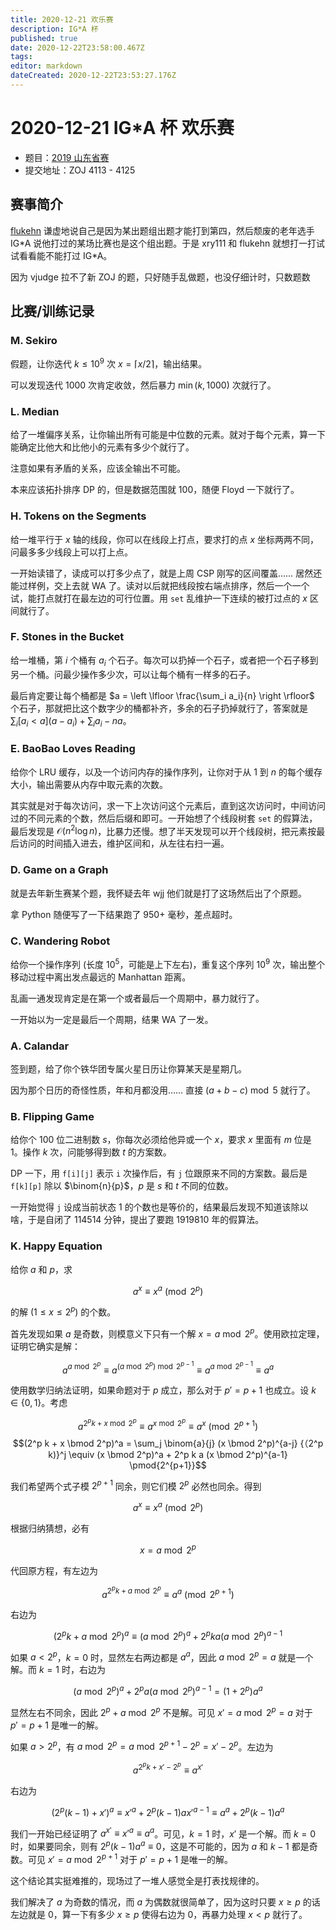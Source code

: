 ```yaml
---
title: 2020-12-21 欢乐赛
description: IG*A 杯
published: true
date: 2020-12-22T23:58:00.467Z
tags: 
editor: markdown
dateCreated: 2020-12-22T23:53:27.176Z
---
```


# 2020-12-21 IG\*A 杯 欢乐赛

* 题目：[2019 山东省赛](http://acm.zju.edu.cn/contest-materials/sdp2019/sdp2019_problems.pdf)
* 提交地址：ZOJ 4113 - 4125

## 赛事简介

[flukehn](/person/flukehn) 谦虚地说自己是因为某出题组出题才能打到第四，然后颓废的老年选手 IG\*A 说他打过的某场比赛也是这个组出题。于是 xry111 和 flukehn 就想打一打试试看看能不能打过 IG\*A。

因为 vjudge 拉不了新 ZOJ 的题，只好随手乱做题，也没仔细计时，只数题数

## 比赛/训练记录

### M. Sekiro

假题，让你迭代 $k \leq 10^9$ 次 $x = \lceil x / 2 \rceil$，输出结果。

可以发现迭代 $1000$ 次肯定收敛，然后暴力 $\min(k, 1000)$ 次就行了。

### L. Median

给了一堆偏序关系，让你输出所有可能是中位数的元素。就对于每个元素，算一下能确定比他大和比他小的元素有多少个就行了。

注意如果有矛盾的关系，应该全输出不可能。

本来应该拓扑排序 DP 的，但是数据范围就 $100$，随便 Floyd 一下就行了。

### H. Tokens on the Segments

给一堆平行于 $x$ 轴的线段，你可以在线段上打点，要求打的点 $x$ 坐标两两不同，问最多多少线段上可以打上点。

一开始读错了，读成可以打多少点了，就是上周 CSP 刚写的区间覆盖…… 居然还能过样例，交上去就 WA 了。读对以后就把线段按右端点排序，然后一个一个试，能打点就打在最左边的可行位置。用 `set` 乱维护一下连续的被打过点的 $x$ 区间就行了。

### F. Stones in the Bucket

给一堆桶，第 $i$ 个桶有 $a_i$ 个石子。每次可以扔掉一个石子，或者把一个石子移到另一个桶。问最少操作多少次，可以让每个桶有一样多的石子。

最后肯定要让每个桶都是 $a = \left \lfloor \frac{\sum_i a_i}{n} \right \rfloor$ 个石子，那就把比这个数字少的桶都补齐，多余的石子扔掉就行了，答案就是 $\sum_i [a_i < a] (a - a_i) + \sum_i a_i - na$。

### E. BaoBao Loves Reading

给你个 LRU 缓存，以及一个访问内存的操作序列，让你对于从 $1$ 到 $n$ 的每个缓存大小，输出需要从内存中取元素的次数。

其实就是对于每次访问，求一下上次访问这个元素后，直到这次访问时，中间访问过的不同元素的个数，然后后缀和即可。一开始想了个线段树套 `set` 的假算法，最后发现是 $\mathcal{O}(n^2 \log n)$，比暴力还慢。想了半天发现可以开个线段树，把元素按最后访问的时间插入进去，维护区间和，从左往右扫一遍。

### D. Game on a Graph

就是去年新生赛某个题，我怀疑去年 wjj 他们就是打了这场然后出了个原题。

拿 Python 随便写了一下结果跑了 $950$+ 毫秒，差点超时。

### C. Wandering Robot

给你一个操作序列 (长度 $10^5$，可能是上下左右)，重复这个序列 $10^9$ 次，输出整个移动过程中离出发点最远的 Manhattan 距离。

乱画一通发现肯定是在第一个或者最后一个周期中，暴力就行了。

一开始以为一定是最后一个周期，结果 WA 了一发。

### A. Calandar

签到题，给了你个铁华团专属火星日历让你算某天是星期几。

因为那个日历的奇怪性质，年和月都没用…… 直接 $(a + b - c) \bmod 5$ 就行了。

### B. Flipping Game

给你个 100 位二进制数 $s$，你每次必须给他异或一个 $x$，要求 $x$ 里面有 $m$ 位是 $1$。操作 $k$ 次，问能够得到数 $t$ 的方案数。

DP 一下，用 `f[i][j]` 表示 `i` 次操作后，有 `j` 位跟原来不同的方案数。最后是 `f[k][p]` 除以 $\binom{n}{p}$，$p$ 是 $s$ 和 $t$ 不同的位数。

一开始觉得 `j` 设成当前状态 $1$ 的个数也是等价的，结果最后发现不知道该除以啥，于是自闭了 $114514$ 分钟，提出了要跑 $1919810$ 年的假算法。

### K. Happy Equation

给你 $a$ 和 $p$，求

$$a^x \equiv x^a \pmod{2^p}$$

的解 ($1 \leq x \leq 2^p$) 的个数。

首先发现如果 $a$ 是奇数，则模意义下只有一个解 $x = a \bmod 2^p$。使用欧拉定理，证明它确实是解：

$$a^{a \bmod 2^p} \equiv a^{(a \bmod 2^p) \bmod 2^{p-1}} \equiv a^{a \bmod 2^{p-1}} \equiv a^a$$

使用数学归纳法证明，如果命题对于 $p$ 成立，那么对于 $p' = p+1$ 也成立。设 $k \in \{0, 1\}$。考虑

$$a^{2^p k + x \bmod 2^p} \equiv a^{x \bmod 2^p} \equiv a^x \pmod{2^{p+1}}$$
$$(2^p k + x \bmod 2^p)^a = \sum_j \binom{a}{j} (x \bmod 2^p)^{a-j} {（2^p k)}^j \equiv
(x \bmod 2^p)^a + 2^p k a (x \bmod 2^p)^{a-1} \pmod{2^{p+1}}$$

我们希望两个式子模 $2^{p+1}$ 同余，则它们模 $2^p$ 必然也同余。得到

$$a^x \equiv x^a \pmod{2^p}$$

根据归纳猜想，必有

$$x = a \bmod 2^p$$

代回原方程，有左边为

$$a^{2^p k + a \bmod 2^p} \equiv a^a \pmod{2^{p+1}}$$

右边为

$$(2^p k + a \bmod 2^p)^a \equiv (a \bmod 2^p)^a + 2^p ka (a \bmod 2^p)^{a-1}$$

如果 $a < 2^p$，$k = 0$ 时，显然左右两边都是 $a^a$，因此 $a \bmod 2^p = a$ 就是一个解。而 $k = 1$ 时，右边为

$$(a \bmod 2^p)^a + 2^p a (a \bmod 2^p)^{a-1} = (1 + 2^p) a^a$$

显然左右不同余，因此 $2^p + a \bmod 2^p$ 不是解。可见 $x' = a \bmod 2^p = a$ 对于 $p' = p + 1$ 是唯一的解。

如果 $a > 2^p$，有 $a \bmod 2^p = a \bmod 2^{p+1} - 2^p = x' - 2^p$。左边为

$$a^{2^p k + x' - 2^p} \equiv a^{x'}$$

右边为

$$(2^p (k-1) + x')^a \equiv x'^a + 2^p(k-1)a x'^{a-1} \equiv a^a + 2^p(k-1)a^a$$

我们一开始已经证明了 $a^{x'} \equiv x'^{a} \equiv a^a$。可见，$k = 1$ 时，$x'$ 是一个解。而 $k = 0$ 时，如果要同余，则有 $2^p(k-1)a^a \equiv 0$，这是不可能的，因为 $a$ 和 $k-1$ 都是奇数。可见 $x' = a \bmod 2^{p+1}$ 对于 $p' = p + 1$ 是唯一的解。

这个结论其实挺难推的，现场过了一堆人感觉全是打表找规律的。

我们解决了 $a$ 为奇数的情况，而 $a$ 为偶数就很简单了，因为这时只要 $x \geq p$ 的话左边就是 $0$，算一下有多少 $x \geq p$ 使得右边为 $0$，再暴力处理 $x < p$ 就行了。
